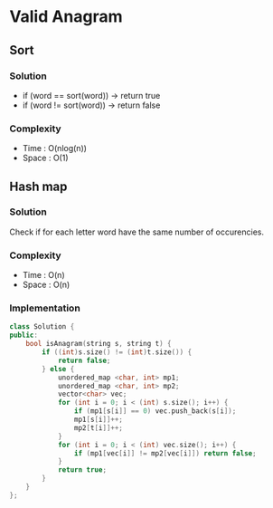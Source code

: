 <h1> Valid Anagram </h1>

<h2> Sort </h2>

<h3> Solution </h3>

* if (word == sort(word)) -> return true
* if (word != sort(word)) -> return false

<h3> Complexity </h3>

* Time : O(nlog(n))
* Space : O(1)
 
 <h2> Hash map </h2>
 
 <h3> Solution </h3>

Check if for each letter word have the same number of occurencies.

<h3> Complexity </h3>

* Time : O(n)
* Space : O(n)

<h3> Implementation </h3>
 
```cpp
class Solution {
public:
    bool isAnagram(string s, string t) {
        if ((int)s.size() != (int)t.size()) {
            return false;
        } else {
            unordered_map <char, int> mp1;
            unordered_map <char, int> mp2;
            vector<char> vec;
            for (int i = 0; i < (int) s.size(); i++) {
                if (mp1[s[i]] == 0) vec.push_back(s[i]);
                mp1[s[i]]++;
                mp2[t[i]]++;
            }
            for (int i = 0; i < (int) vec.size(); i++) {
                if (mp1[vec[i]] != mp2[vec[i]]) return false;
            }
            return true;
        }
    }
};
```
